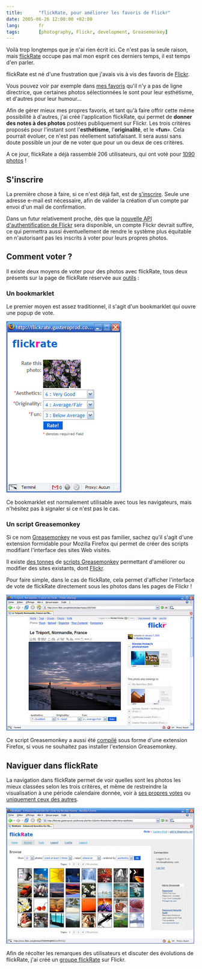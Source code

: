 ```yaml
---
title:      "flickRate, pour améliorer les favoris de Flickr"
date: 2005-06-26 12:00:00 +02:00
lang:       fr
tags:       [photography, Flickr, development, Greasemonkey]
---
```


Voilà trop longtemps que je n'ai rien écrit ici. Ce n'est pas la seule raison, mais [flickRate](https://flickrate.gasteroprod.com/) occupe pas mal mon esprit ces derniers temps, il est temps d'en parler.

flickRate est né d'une frustration que j'avais vis à vis des favoris de [Flickr](https://flickr.com/).

Vous pouvez voir par exemple dans [mes favoris](https://www.flickr.com/photos/nicolas-hoizey/favorites/) qu'il n'y a pas de ligne directrice, que certaines photos sélectionnées le sont pour leur esthétisme, et d'autres pour leur humour…

Afin de gérer mieux mes propres favoris, et tant qu'à faire offrir cette même possibilité à d'autres, j'ai créé l'application flickRate, qui permet de **donner des notes à des photos** postées publiquement sur Flickr. Les trois critères proposés pour l'instant sont l'**esthétisme**, l'**originalité**, et le «**fun**». Cela pourrait évoluer, ce n'est pas réellement satisfaisant. Il sera aussi sans doute possible un jour de ne voter que pour un ou deux de ces critères.

A ce jour, flickRate a déjà rassemblé 206 utilisateurs, qui ont voté pour [1090 photos](http://flickrate.gasteroprod.com/browse.php?nb=32&who=all&when=all&criteria=aesthetics) !

## S'inscrire

La première chose à faire, si ce n'est déjà fait, est de [s'inscrire](http://flickrate.gasteroprod.com/register.php). Seule une adresse e-mail est nécessaire, afin de valider la création d'un compte par envoi d'un mail de confirmation.

Dans un futur relativement proche, dès que la [nouvelle API d'authentification de Flickr](https://flickr.com/services/api/auth.spec.html) sera disponible, un compte Flickr devrait suffire, ce qui permettra aussi éventuellement de rendre le système plus équitable en n'autorisant pas les inscrits à voter pour leurs propres photos.

## Comment voter ?

Il existe deux moyens de voter pour des photos avec flickRate, tous deux présents sur la page de flickRate réservée aux [outils](http://flickrate.gasteroprod.com/tools.php) :

### Un bookmarklet

Le premier moyen est assez traditionnel, il s'agit d'un bookmarklet qui ouvre une popup de vote.

![](flickrate_bookmarklet.jpg "Voter dans une popup. Popup ouverte par le bookmarklet flickRate depuis une page de photo")

Ce bookmarklet est normalement utilisable avec tous les navigateurs, mais n'hésitez pas à signaler si ce n'est pas le cas.

### Un script Greasemonkey

Si ce nom [Greasemonkey](http://greasemonkey.mozdev.org/) ne vous est pas familier, sachez qu'il s'agit d'une extension formidable pour Mozilla Firefox qui permet de créer des scripts modifiant l'interface des sites Web visités.

Il existe [des tonnes](http://blogmarks.net/tag/greasemonkey) de [scripts Greasemonkey](http://dunck.us/collab/GreaseMonkeyUserScripts) permettant d'améliorer ou modifier des sites existants, dont [Flickr](http://dunck.us/collab/GreaseMonkeyUserScripts#head-bf3e38f5cf2d4219b5d85be3de046038aa959e0d).

Pour faire simple, dans le cas de flickRate, cela permet d'afficher l'interface de vote de flickRate directement sous les photos dans les pages de Flickr !

![](flickrate_greasemonkey.jpg "flickRate intégré à Flickr. Grâce à Greasemonkey, l'interface de vote de flickRate est intégrée à Flickr !")

Ce script Greasemonkey a aussi été [compilé](http://www.letitblog.com/greasemonkey-compiler/) sous forme d'une extension Firefox, si vous ne souhaitez pas installer l'extension Greasemonkey.

## Naviguer dans flickRate

La navigation dans flickRate permet de voir quelles sont les photos les mieux classées selon les trois critères, et même de restreindre la visualisation à une période calendaire donnée, voir à [ses propres votes](http://flickrate.gasteroprod.com/browse.php?nb=32&who=you&when=all&criteria=aesthetics) ou [uniquement ceux des autres](http://flickrate.gasteroprod.com/browse.php?nb=32&who=others&when=all&criteria=aesthetics).

![](flickrate_browse.jpg "Navigation dans flickRate. Les options de filtre et tri sont nombreuses dans flickRate pour naviguer selon ses propres intérêts")

Afin de récolter les remarques des utilisateurs et discuter des évolutions de flickRate, j'ai créé un [groupe flickRate](https://www.flickr.com/groups/flickrate/) sur Flickr.

[^t1]: Oui, je sais, elle était facile celle-là…

[^t2]: Au moins deux d'entre eux ont voté pour ces photos
